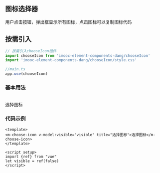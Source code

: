 ## 图标选择器
用户点击按钮，弹出框显示所有图标，点击图标可以复制图标代码

## 按需引入

```javascript
// 按需引入chooseIcon组件
import chooseIcon from 'imooc-element-components-dang/chooseIcon'
import 'imooc-element-components-dang/chooseIcon/style.css'

//main.ts
app.use(chooseIcon)
```

### 基本用法
<br>
  <div>
    <m-choose-icon v-model:visible="visible" title="选择图标">选择图标</m-choose-icon>
  </div>

### 代码示例
<script setup>
import {ref} from "vue"
let visible = ref(false)
</script>
```vue
<template>
<m-choose-icon v-model:visible="visible" title="选择图标">选择图标</m-choose-icon>
</template>

<script setup>
import {ref} from "vue"
let visible = ref(false)
</script>
```


